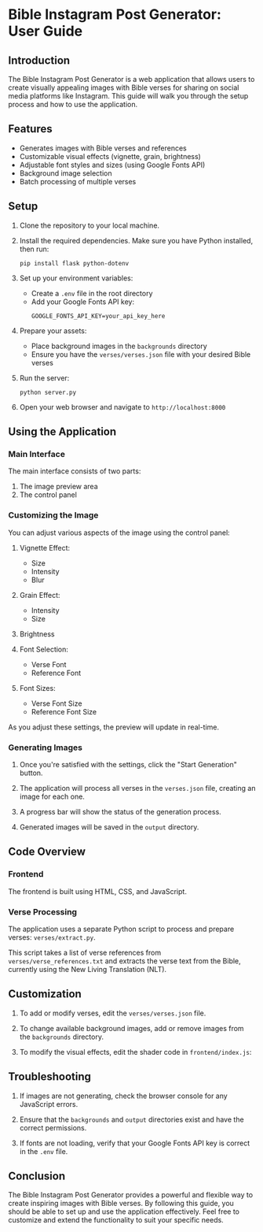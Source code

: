 # Bible Instagram Post Generator: User Guide

## Introduction

The Bible Instagram Post Generator is a web application that allows users to create visually appealing images with Bible verses for sharing on social media platforms like Instagram. This guide will walk you through the setup process and how to use the application.

## Features

- Generates images with Bible verses and references
- Customizable visual effects (vignette, grain, brightness)
- Adjustable font styles and sizes (using Google Fonts API)
- Background image selection
- Batch processing of multiple verses

## Setup

1. Clone the repository to your local machine.

2. Install the required dependencies. Make sure you have Python installed, then run:
   ```
   pip install flask python-dotenv
   ```

3. Set up your environment variables:
   - Create a `.env` file in the root directory
   - Add your Google Fonts API key:
     ```
     GOOGLE_FONTS_API_KEY=your_api_key_here
     ```

4. Prepare your assets:
   - Place background images in the `backgrounds` directory
   - Ensure you have the `verses/verses.json` file with your desired Bible verses

5. Run the server:
   ```
   python server.py
   ```

6. Open your web browser and navigate to `http://localhost:8000`

## Using the Application

### Main Interface

The main interface consists of two parts:
1. The image preview area
2. The control panel

### Customizing the Image

You can adjust various aspects of the image using the control panel:

1. Vignette Effect:
   - Size
   - Intensity
   - Blur

2. Grain Effect:
   - Intensity
   - Size

3. Brightness

4. Font Selection:
   - Verse Font
   - Reference Font

5. Font Sizes:
   - Verse Font Size
   - Reference Font Size

As you adjust these settings, the preview will update in real-time.

### Generating Images

1. Once you're satisfied with the settings, click the "Start Generation" button.

2. The application will process all verses in the `verses.json` file, creating an image for each one.

3. A progress bar will show the status of the generation process.

4. Generated images will be saved in the `output` directory.

## Code Overview

### Frontend

The frontend is built using HTML, CSS, and JavaScript.


### Verse Processing

The application uses a separate Python script to process and prepare verses: `verses/extract.py`.

This script takes a list of verse references from `verses/verse_references.txt` and extracts the verse text from the Bible, currently using the New Living Translation (NLT).


## Customization

1. To add or modify verses, edit the `verses/verses.json` file.

2. To change available background images, add or remove images from the `backgrounds` directory.

3. To modify the visual effects, edit the shader code in `frontend/index.js`:


## Troubleshooting

1. If images are not generating, check the browser console for any JavaScript errors.

2. Ensure that the `backgrounds` and `output` directories exist and have the correct permissions.

3. If fonts are not loading, verify that your Google Fonts API key is correct in the `.env` file.

## Conclusion

The Bible Instagram Post Generator provides a powerful and flexible way to create inspiring images with Bible verses. By following this guide, you should be able to set up and use the application effectively. Feel free to customize and extend the functionality to suit your specific needs.